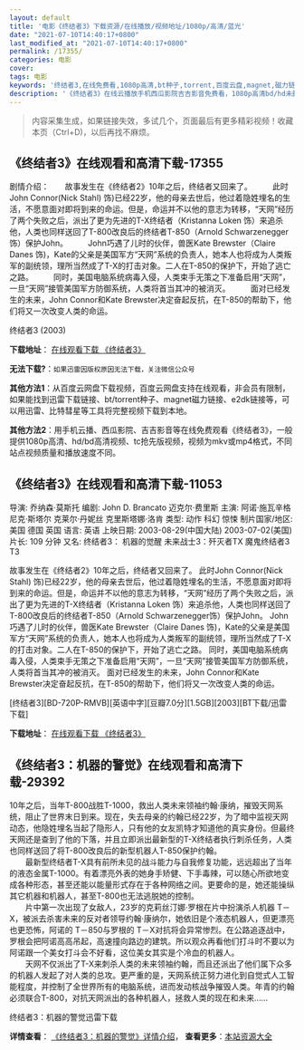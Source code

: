```yaml
---
layout: default
title: '电影《终结者3》下载资源/在线播放/视频地址/1080p/高清/蓝光'
date: "2021-07-10T14:40:17+0800"
last_modified_at: "2021-07-10T14:40:17+0800"
permalink: /17355/
categories: 电影
cover:
tags: 电影
keywords: '终结者3,在线免费看,1080p高清,bt种子,torrent,百度云盘,magnet,磁力链,迅雷下载资源'
description: '《终结者3》在线云播放手机西瓜影院吉吉影音免费看，1080p高清bd/hd未删减完整版和tc抢先枪版，mkv/mp4格式，附带bt/torrent种子、magnet/磁力链、百度云盘、网盘资源迅雷下载链接'
---
```


>内容采集生成，如果链接失效，多试几个，页面最后有更多精彩视频！收藏本页（Ctrl+D)，以后再找不麻烦。


## 《终结者3》在线观看和高清下载-17355

剧情介绍：　　故事发生在《终结者2》10年之后，终结者又回来了。  　　此时John Connor(Nick Stahl) 饰)已经22岁，他的母亲去世后，他过着隐姓埋名的生活，不愿意面对即将到来的命运。但是，命运并不以他的意志为转移，“天网”经历了两个失败之后，派出了更为先进的T-X终结者（Kristanna Loken 饰）来追杀他，人类也同样送回了T-800改良后的终结者T-850（Arnold Schwarzenegger饰）保护John。  　　John巧遇了儿时的伙伴，兽医Kate Brewster（Claire Danes 饰)，Kate的父亲是美国军方“天网”系统的负责人，她本人也将成为人类叛军的副统领，理所当然成了T-X的打击对象。二人在T-850的保护下，开始了逃亡之路。  　　同时，美国电脑系统病毒入侵，人类束手无策之下准备启用“天网”，一旦“天网”接管美国军方防御系统，人类将首当其冲的被消灭。  　　面对已经发生的未来，John Connor和Kate Brewster决定奋起反抗，在T-850的帮助下，他们将又一次改变人类的命运。


终结者3 (2003)

**下载地址**： [在线观看下载 《终结者3》](https://www.btbtdy.me/btdy/dy3630.html) 


**无法下载?**：`如果迅雷因版权原因无法下载，关注微信公众号 `

**其他方法1**：从百度云网盘下载视频，百度云网盘支持在线观看，非会员有限制，如果能找到迅雷下载链接、bt/torrent种子、magnet磁力链接、e2dk链接等，可以用迅雷、比特彗星等工具将完整视频下载到本地。

**其他方法2**：用手机云播、西瓜影院、吉吉影音等在线免费观看《终结者3》，一般提供1080p高清、hd/bd高清视频、tc抢先版视频，视频为mkv或mp4格式，不同站点视频质量和播放速度不同。


## 《终结者3》在线观看和高清下载-11053

导演: 乔纳森·莫斯托 编剧: John D. Brancato 迈克尔·费里斯 主演: 阿诺·施瓦辛格 尼克·斯塔尔 克莱尔·丹妮丝 克里斯塔娜·洛肯 类型: 动作 科幻 惊悚 制片国家/地区: 美国 德国 英国 语言: 英语 上映日期: 2003-08-29(中国大陆) 2003-07-02(美国) 片长: 109 分钟 又名: 终结者3： 机器的觉醒 未来战士3：歼灭者TX 魔鬼终结者3 T3

故事发生在《终结者2》10年之后，终结者又回来了。 此时John Connor(Nick Stahl) 饰)已经22岁，他的母亲去世后，他过着隐姓埋名的生活，不愿意面对即将到来的命运。但是，命运并不以他的意志为转移，“天网”经历了两个失败之后，派出了更为先进的T-X终结者（Kristanna Loken 饰）来追杀他，人类也同样送回了T-800改良后的终结者T-850（Arnold Schwarzenegger饰）保护John。 John巧遇了儿时的伙伴，兽医Kate Brewster（Claire Danes 饰)，Kate的父亲是美国军方“天网”系统的负责人，她本人也将成为人类叛军的副统领，理所当然成了T-X的打击对象。二人在T-850的保护下，开始了逃亡之路。 同时，美国电脑系统病毒入侵，人类束手无策之下准备启用“天网”，一旦“天网”接管美国军方防御系统，人类将首当其冲的被消灭。 面对已经发生的未来，John Connor和Kate Brewster决定奋起反抗，在T-850的帮助下，他们将又一次改变人类的命运。


[终结者3][BD-720P-RMVB][英语中字][豆瓣7.0分][1.5GB][2003][BT下载/迅雷下载]

**下载地址**： [在线观看下载 《终结者3》](https://www.btdx8.com/torrent/terminator_3_2003.html) 


## 《终结者3：机器的警觉》在线观看和高清下载-29392

10年之后，当年T-800战胜T-1000，救出人类未来领袖约翰&middot;康纳，摧毁天网系统，阻止了世界末日到来。现在，失去母亲的约翰已经22岁，为了暗中监视天网动态，他隐姓埋名当起了隐形人，只有他的女友凯特才知道他的真实身份。但最终天网还是查到了他的下落，并且立即派出最新型的T-X终结者执行刺杀任务，人类也同样送回了将T-800改良后的新型机器人T-850保护约翰。<br />　　最新型终结者T-X具有前所未见的战斗能力与自我修复功能，远远超出了当年的液态金属T-1000。有着漂亮外表的她身手矫健、下手毒辣，可以随心所欲地变成各种形态，甚至还能以能量形式存在于各种网络之间。更要命的是，她还能操纵其它机器和机器人，甚至T-800也无法逃脱她的控制。<br />　　片中第一次出现了女敌人，23岁的克莉丝汀娜&middot;罗根在片中扮演杀人机器 T－X，被派去杀害未来的反对者领导约翰&middot;康纳尔，她依旧是个液态机器人，但更漂亮也更恐怖，阿诺的 T－850与罗根的 T－X对抗将会异常惨烈。在公路追逐战中，罗根会把阿诺高高吊起，高速撞向路边的建筑。所以观众再看他们打斗时不要以为阿诺跟一个美女打斗会不好看，这位美女其实是个冷血的机器人。<br />　　天网不仅派出了T-X来刺杀人类的未来领袖约翰，而且还派出了他们属下众多的机器人发起了对人类的总攻。更严重的是，天网系统正努力进化到自觉式人工智能程度，并控制了全世界所有的电脑系统，进而发动核战争摧毁人类。年青的约翰必须联合T-800，对抗天网派出的各种机器人，拯救人类的现在和未来……


终结者3：机器的警觉迅雷下载

**详情查看**： [《终结者3：机器的警觉》详情介绍](/movie/29392/)， **查看更多**：[本站资源大全](/movie/t/all/)

